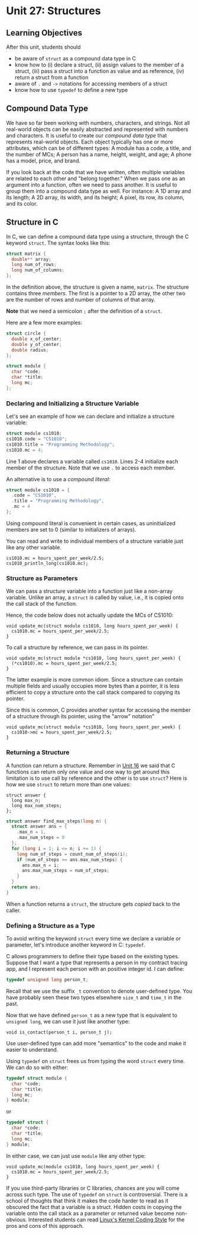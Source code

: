 # Unit 27: Structures

## Learning Objectives

After this unit, students should 

- be aware of `struct` as a compound data type in C
- know how to (i) declare a struct, (ii) assign values to the member of a struct, (iii) pass a struct into a function as value and as reference, (iv) return a struct from a function
- aware of `.` and `->` notations for accessing members of a struct
- know how to use `typedef` to define a new type

## Compound Data Type

We have so far been working with numbers, characters, and strings.  Not all real-world objects can be easily abstracted and represented with numbers and characters.  It is useful to create our _compound data type_ that represents real-world objects.  Each object typically has one or more attributes, which can be of different types: A module has a code, a title, and the number of MCs; A person has a name, height, weight, and age; A phone has a model, price, and brand.

If you look back at the code that we have written, often multiple variables are related to each other and "belong together."  When we pass one as an argument into a function, often we need to pass another.  It is useful to group them into a compound data type as well.  For instance: A 1D array and its length; A 2D array, its width, and its height; A pixel, its row, its column, and its color.

## Structure in C

In C, we can define a compound data type using a structure, through the C keyword `struct`.  The syntax looks like this:

```C
struct matrix {
  double** array;
  long num_of_rows;
  long num_of_columns;
};
```

In the definition above, the structure is given a name, `matrix`.  The structure contains three _members_.  The first is a pointer to a 2D array, the other two are the number of rows and number of columns of that array.

**Note** that we need a semicolon `;` after the definition of a `struct`.

Here are a few more examples:

```C
struct circle {
  double x_of_center;
  double y_of_center;
  double radius;
};
```

```C
struct module {
  char *code;
  char *title;
  long mc;
};
```

### Declaring and Initializing a Structure Variable

Let's see an example of how we can declare and initialize a structure variable:

```C
struct module cs1010;
cs1010.code = "CS1010";
cs1010.title = "Programming Methodology";
cs1010.mc = 4;
```

Line 1 above declares a variable called `cs1010`.  Lines 2-4 initialize each member of the structure.  Note that we use `.` to access each member.

An alternative is to use a _compound literal_:

```C
struct module cs1010 = {
  .code = "CS1010",
  .title = "Programming Methodology",
  .mc = 4
};
```

Using compound literal is convenient in certain cases, as uninitialized members are set to 0 (similar to initializers of arrays).

You can read and write to individual members of a structure variable just like any other variable.

```
cs1010.mc = hours_spent_per_week/2.5;
cs1010_println_long(cs1010.mc);
```

### Structure as Parameters

We can pass a structure variable into a function just like a non-array variable.  Unlike an array, a `struct` is called by value, i.e., it is copied onto the call stack of the function.

Hence, the code below does not actually update the MCs of CS1010:

```
void update_mc(struct module cs1010, long hours_spent_per_week) {
  cs1010.mc = hours_spent_per_week/2.5;
}
```

To call a structure by reference, we can pass in its pointer.

```
void update_mc(struct module *cs1010, long hours_spent_per_week) {
  (*cs1010).mc = hours_spent_per_week/2.5;
}
```

The latter example is more common idiom.  Since a structure can contain multiple fields and usually occupies more bytes than a pointer, it is less efficient to copy a structure onto the call stack compared to copying its pointer.  

Since this is common, C provides another syntax for accessing the member of a structure through its pointer, using the "arrow" notation"

```
void update_mc(struct module *cs1010, long hours_spent_per_week) {
  cs1010->mc = hours_spent_per_week/2.5;
}
```

### Returning a Structure

A function can return a structure.  Remember in [Unit 16](16-call-by-reference.md) we said that C functions can return only one value and one way to get around this limitation is to use call by reference and the other is to use `struct`?  Here is how we use `struct` to return more than one values:

```
struct answer {
  long max_n;
  long max_num_steps;
};
```

```C
struct answer find_max_steps(long n) {
  struct answer ans = {
    .max_n = 1,
    .max_num_steps = 0
  };
  for (long i = 1; i <= n; i += 1) {
    long num_of_steps = count_num_of_steps(i);
    if (num_of_steps >= ans.max_num_steps) {
      ans.max_n = i;
      ans.max_num_steps = num_of_steps;
    }
  }
  return ans;
}
```

When a function returns a `struct`, the structure gets _copied_ back to the caller.


### Defining a Structure as a Type

To avoid writing the keyword `struct` every time we declare a variable or parameter, let's introduce another keyword in C: `typedef`.

C allows programmers to define their type based on the existing types.  Suppose that I want a type that represents a person in my contract tracing app, and I represent each person with an positive integer id.  I can define:

```C
typedef unsigned long person_t;
```

Recall that we use the suffix `_t` convention to denote user-defined type.  You have probably seen these two types elsewhere `size_t` and `time_t` in the past.

Now that we have defined `person_t` as a new type that is equivalent to `unsigned long`, we can use it just like another type:

```
void is_contact(person_t i, person_t j);
```

Use user-defined type can add more "semantics" to the code and make it easier to understand.

Using `typedef` on `struct` frees us from typing the word `struct` every time.  We can do so with either:

```C
typedef struct module {
  char *code;
  char *title;
  long mc;
} module;
```

or


```C
typedef struct {
  char *code;
  char *title;
  long mc;
} module;
```

In either case, we can just use `module` like any other type:

```
void update_mc(module cs1010, long hours_spent_per_week) {
  cs1010.mc = hours_spent_per_week/2.5;
}
```

If you use third-party libraries or C libraries, chances are you will come across such type.  The use of `typedef` on `struct` is controversial.  There is a school of thoughts that think it makes the code harder to read as it obscured the fact that a variable is a struct.  Hidden costs in copying the variable onto the call stack as a parameter or returned value become non-obvious.  Interested students can read [Linux's Kernel Coding Style](https://www.kernel.org/doc/html/v4.10/process/coding-style.html#typedefs) for the pros and cons of this approach.
